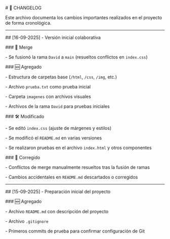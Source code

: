 \# 📜 CHANGELOG



Este archivo documenta los cambios importantes realizados en el proyecto de forma cronológica.



---



\## \[16-09-2025] - Versión inicial colaborativa



\### 🔀 Merge

\- Se fusionó la rama `David` a `main` (resueltos conflictos en `index.css`)



\### 🆕 Agregado

\- Estructura de carpetas base (`/html`, `/css`, `/img`, etc.)

\- Archivo `prueba.txt` como prueba inicial

\- Carpeta `imagenes` con archivos visuales

\- Archivos de la rama `David` para pruebas iniciales



\### 🛠️ Modificado

\- Se editó `index.css` (ajuste de márgenes y estilos)

\- Se modificó el `README.md` en varias versiones

\- Se realizaron pruebas en el archivo `index.html` y otros componentes



\### 🐛 Corregido

\- Conflictos de merge manualmente resueltos tras la fusión de ramas

\- Cambios accidentales en `README.md` descartados o corregidos



---



\## \[15-09-2025] - Preparación inicial del proyecto



\### 🆕 Agregado

\- Archivo `README.md` con descripción del proyecto

\- Archivo `.gitignore`

\- Primeros commits de prueba para confirmar configuración de Git



